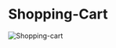 # Shopping-Cart

![Shopping-cart](https://user-images.githubusercontent.com/106536534/193276174-f396720a-1a5a-498f-973a-19d5e362abd0.png)
